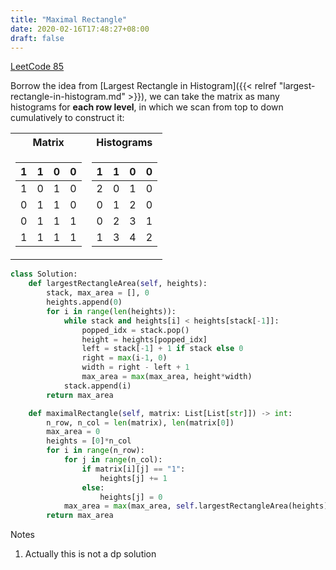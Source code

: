 ```yaml
---
title: "Maximal Rectangle"
date: 2020-02-16T17:48:27+08:00
draft: false
---
```


<!--more-->

[LeetCode 85](https://leetcode.com/problems/maximal-rectangle/)

Borrow the idea from [Largest Rectangle in Histogram]({{< relref "largest-rectangle-in-histogram.md" >}}), we can take the matrix as many histograms for **each row level**, in which we scan from top to down cumulatively to construct it:

<table>
<tr><th>Matrix</th><th>Histograms</th></tr>
<tr><td>

| 1 | 1 | 0 | 0 |
|---|---|---|---|
| 1 | 0 | 1 | 0 |
| 0 | 1 | 1 | 0 |
| 0 | 1 | 1 | 1 |
| 1 | 1 | 1 | 1 |

</td><td>

| 1 | 1 | 0 | 0 |
|---|---|---|---|
| 2 | 0 | 1 | 0 |
| 0 | 1 | 2 | 0 |
| 0 | 2 | 3 | 1 |
| 1 | 3 | 4 | 2 |

</td></tr> </table>

```python
class Solution:
    def largestRectangleArea(self, heights):
        stack, max_area = [], 0
        heights.append(0)
        for i in range(len(heights)):
            while stack and heights[i] < heights[stack[-1]]:
                popped_idx = stack.pop()
                height = heights[popped_idx]
                left = stack[-1] + 1 if stack else 0
                right = max(i-1, 0)
                width = right - left + 1
                max_area = max(max_area, height*width)
            stack.append(i)
        return max_area

    def maximalRectangle(self, matrix: List[List[str]]) -> int:
        n_row, n_col = len(matrix), len(matrix[0])
        max_area = 0
        heights = [0]*n_col
        for i in range(n_row):
            for j in range(n_col):
                if matrix[i][j] == "1":
                    heights[j] += 1
                else:
                    heights[j] = 0
            max_area = max(max_area, self.largestRectangleArea(heights))
        return max_area
```

Notes
1. Actually this is not a dp solution